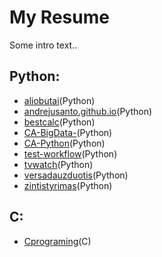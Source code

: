 # My Resume

Some intro text..

## Python:
- [aliobutai](https://github.com/AndrejusAnto/aliobutai)(Python)
- [andrejusanto.github.io](https://github.com/AndrejusAnto/andrejusanto.github.io)(Python)
- [bestcalc](https://github.com/AndrejusAnto/bestcalc)(Python)
- [CA-BigData-](https://github.com/AndrejusAnto/CA-BigData-)(Python)
- [CA-Python](https://github.com/AndrejusAnto/CA-Python)(Python)
- [test-workflow](https://github.com/AndrejusAnto/test-workflow)(Python)
- [tvwatch](https://github.com/AndrejusAnto/tvwatch)(Python)
- [versadauzduotis](https://github.com/AndrejusAnto/versadauzduotis)(Python)
- [zintistyrimas](https://github.com/AndrejusAnto/zintistyrimas)(Python)



## C:
- [Cprograming](https://github.com/AndrejusAnto/Cprograming)(C)




